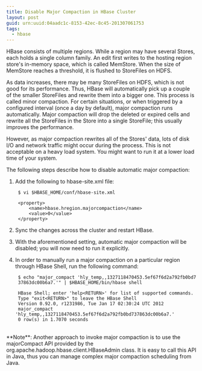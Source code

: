 ```yaml
---
title: Disable Major Compaction in HBase Cluster 
layout: post
guid: urn:uuid:04aadc1c-8153-42ec-8c45-201307061753
tags:
  - hbase
---
```

HBase consists of multiple regions. While a region may have several Stores, each holds a single column family. An edit first writes to the hosting region store's in-memory space, which is called MemStore. When the size of MemStore reaches a threshold, it is flushed to StoreFiles on HDFS.

As data increases, there may be many StoreFiles on HDFS, which is not good for its performance. Thus, HBase will automatically pick up a couple of the smaller StoreFiles and rewrite them into a bigger one. This process is called minor compaction. For certain situations, or when triggered by a configured interval (once a day by default), major compaction runs automatically. Major compaction will drop the deleted or expired cells and rewrite all the StoreFiles in the Store into a single StoreFile; this usually improves the performance.

However, as major compaction rewrites all of the Stores' data, lots of disk I/O and network traffic might occur during the process. This is not acceptable on a heavy load system. You might want to run it at a lower load time of your system.

The following steps describe how to disable automatic major compaction:
1. Add the following to hbase-site.xml file:
       
        $ vi $HBASE_HOME/conf/hbase-site.xml
        
        <property>
            <name>hbase.hregion.majorcompaction</name>
            <value>0</value>
        </property>
2. Sync the changes across the cluster and restart HBase.
3. With the aforementioned setting, automatic major compaction will be disabled; you will now need to run it explicitly.
4. In order to manually run a major compaction on a particular region through HBase Shell, run the following command:
       
        $ echo "major_compact 'hly_temp,,1327118470453.5ef67f6d2a792fb0bd7
        37863dc00b6a7.'" | $HBASE_HOME/bin/hbase shell
        
        HBase Shell; enter 'help<RETURN>' for list of supported commands.
        Type "exit<RETURN>" to leave the HBase Shell
        Version 0.92.0, r1231986, Tue Jan 17 02:30:24 UTC 2012
        major_compact 'hly_temp,,1327118470453.5ef67f6d2a792fb0bd737863dc00b6a7.'
        0 row(s) in 1.7070 seconds

<br>
**Note**: Another approach to invoke major compaction is to use the majorCompact API provided by the org.apache.hadoop.hbase.client.HBaseAdmin class. It is easy to call this API in Java, thus you can manage complex major compaction scheduling from Java.